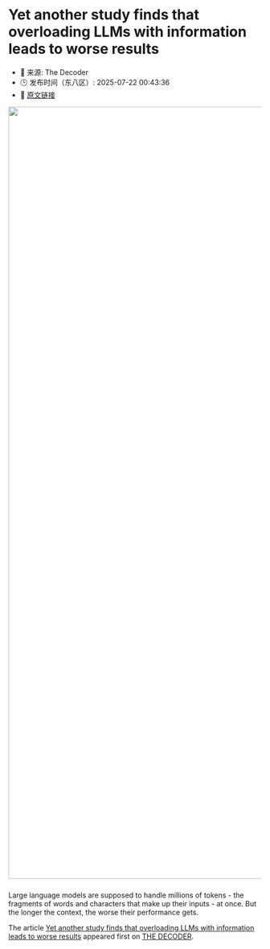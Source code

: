 # Yet another study finds that overloading LLMs with information leads to worse results
- 📅 来源: The Decoder
- 🕒 发布时间（东八区）: 2025-07-22 00:43:36
- 🔗 [原文链接](https://the-decoder.com/yet-another-study-finds-that-overloading-llms-with-information-leads-to-worse-results/)

<p><img alt="" class="attachment-full size-full wp-post-image" height="1024" src="https://the-decoder.com/wp-content/uploads/2025/07/long_context_search.png" style="height: auto; margin-bottom: 10px;" width="1536" /></p>
<p>        Large language models are supposed to handle millions of tokens - the fragments of words and characters that make up their inputs - at once. But the longer the context, the worse their performance gets.</p>
<p>The article <a href="https://the-decoder.com/yet-another-study-finds-that-overloading-llms-with-information-leads-to-worse-results/">Yet another study finds that overloading LLMs with information leads to worse results</a> appeared first on <a href="https://the-decoder.com">THE DECODER</a>.</p>